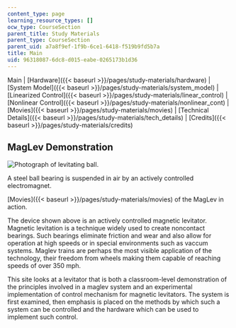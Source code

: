 ```yaml
---
content_type: page
learning_resource_types: []
ocw_type: CourseSection
parent_title: Study Materials
parent_type: CourseSection
parent_uid: a7a8f9ef-1f9b-6ce1-6418-f519b9fd5b7a
title: Main
uid: 96318087-6dc8-d015-eabe-0265173b1d36
---
```


Main | [Hardware]({{< baseurl >}}/pages/study-materials/hardware) | [System Model]({{< baseurl >}}/pages/study-materials/system_model) | [Linearized Control]({{< baseurl >}}/pages/study-materials/linear_control) | [Nonlinear Control]({{< baseurl >}}/pages/study-materials/nonlinear_cont) | [Movies]({{< baseurl >}}/pages/study-materials/movies) | [Technical Details]({{< baseurl >}}/pages/study-materials/tech_details) | [Credits]({{< baseurl >}}/pages/study-materials/credits)

MagLev Demonstration
--------------------

![Photograph of levitating ball.](/courses/mechanical-engineering/2-003-modeling-dynamics-and-control-i-spring-2005/study-materials/ball_suspended.jpg)

A steel ball bearing is suspended in air by an actively controlled electromagnet.

[Movies]({{< baseurl >}}/pages/study-materials/movies) of the MagLev in action.

The device shown above is an actively controlled magnetic levitator. Magnetic levitation is a technique widely used to create noncontact bearings. Such bearings eliminate friction and wear and also allow for operation at high speeds or in special environments such as vaccum systems. Maglev trains are perhaps the most visible application of the technology, their freedom from wheels making them capable of reaching speeds of over 350 mph.

This site looks at a levitator that is both a classroom-level demonstration of the principles involved in a maglev system and an experimental implementation of control mechanism for magnetic levitators. The system is first examined, then emphasis is placed on the methods by which such a system can be controlled and the hardware which can be used to implement such control.